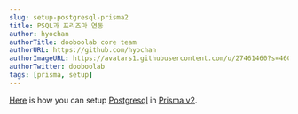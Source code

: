 ```yaml
---
slug: setup-postgresql-prisma2
title: PSQL과 프리즈마 연동
author: hyochan
authorTitle: dooboolab core team
authorURL: https://github.com/hyochan
authorImageURL: https://avatars1.githubusercontent.com/u/27461460?s=460&u=b5860875e26d33fd70fd210f4ea74f81cdf9d99b&v=4
authorTwitter: dooboolab
tags: [prisma, setup]
---
```


[Here](https://medium.com/dooboolab/setting-up-postgresql-for-prisma-v2-9d14586f3acc) is how you can setup [Postgresql](https://www.postgresql.org) in [Prisma v2](https://www.prisma.io).
